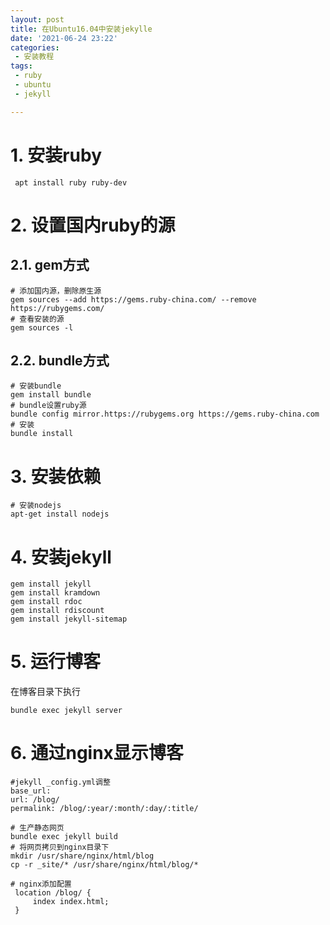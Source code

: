 ```yaml
---
layout: post
title: 在Ubuntu16.04中安装jekylle
date: '2021-06-24 23:22'
categories: 
 - 安装教程
tags:
 - ruby
 - ubuntu
 - jekyll

---
```


# 1. 安装ruby

```shell
 apt install ruby ruby-dev
```

# 2. 设置国内ruby的源

## 2.1. gem方式

```shell
# 添加国内源，删除原生源
gem sources --add https://gems.ruby-china.com/ --remove https://rubygems.com/
# 查看安装的源
gem sources -l
```

## 2.2. bundle方式

```shell
# 安装bundle
gem install bundle
# bundle设置ruby源
bundle config mirror.https://rubygems.org https://gems.ruby-china.com
# 安装
bundle install
```

# 3. 安装依赖

```shell
# 安装nodejs
apt-get install nodejs
```

# 4. 安装jekyll

```shell
gem install jekyll
gem install kramdown  
gem install rdoc  
gem install rdiscount
gem install jekyll-sitemap  
```

# 5. 运行博客

在博客目录下执行

```shell
bundle exec jekyll server
```

# 6. 通过nginx显示博客

```shell
#jekyll _config.yml调整
base_url:
url: /blog/
permalink: /blog/:year/:month/:day/:title/
```

```shell
# 生产静态网页
bundle exec jekyll build
# 将网页拷贝到nginx目录下
mkdir /usr/share/nginx/html/blog
cp -r _site/* /usr/share/nginx/html/blog/*
```

```shell
# nginx添加配置
 location /blog/ {
     index index.html;
 }
```

